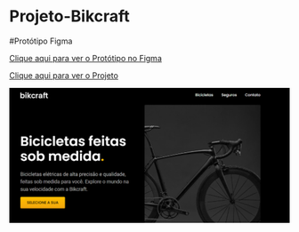 # Projeto-Bikcraft

#Protótipo Figma

<a href="https://www.figma.com/proto/wALQ4GDsl7L3eenCcqNgNs/bikcraft-wireframe?type=design&node-id=18-109&t=oP1wKey6Aw53ORzL-0&scaling=scale-down-width&page-id=17%3A128&starting-point-node-id=18%3A109&hide-ui=1" target="_blank">Clique aqui para ver o Protótipo no Figma</a>

<a href="https://jeanpaulino-bikcraft.vercel.app/" target="_blank">Clique aqui para ver o Projeto</a>

<img src="/img/img.png">
